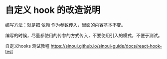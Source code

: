 # 自定义 hook 的改造说明

编写方法：就是把 依赖 作为参数传入，里面的内容基本不变。

编写的时候，尽量都使用的传参的方式传入，不要使用引入的模式，不便于测试。

自定义hooks 测试教程 https://sinoui.github.io/sinoui-guide/docs/react-hook-test
